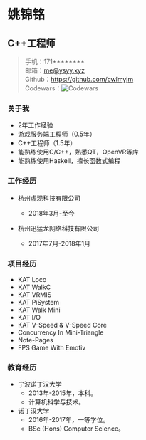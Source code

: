 # 姚锦铭
## C++工程师
> 手机：171********    
> 邮箱：me@ysyy.xyz  
> Github：https://github.com/cwlmyjm  
> Codewars：![Codewars](https://www.codewars.com/users/cwlmyjm/badges/micro)  

### 关于我
- 2年工作经验
- 游戏服务端工程师（0.5年）
- C++工程师（1.5年）
- 能熟练使用C/C++，熟悉QT，OpenVR等库
- 能熟练使用Haskell，擅长函数式编程

### 工作经历
- 杭州虚现科技有限公司
    - 2018年3月-至今

- 杭州迅猛龙网络科技有限公司
    - 2017年7月-2018年1月

### 项目经历
- KAT Loco
- KAT WalkC
- KAT VRMIS
- KAT PiSystem
- KAT Walk Mini
- KAT I/O
- KAT V-Speed & V-Speed Core
- Concurrency In Mini-Triangle
- Note-Pages
- FPS Game With Emotiv

### 教育经历
- 宁波诺丁汉大学
    - 2013年-2015年，本科。
    - 计算机科学与技术。
- 诺丁汉大学
    - 2016年-2017年，一等学位。
    - BSc (Hons) Computer Science。
